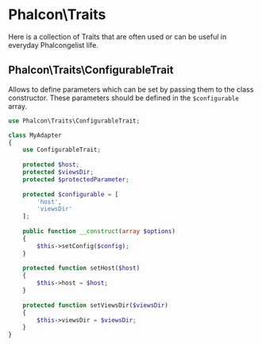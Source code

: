 # Phalcon\Traits

Here is a collection of Traits that are often used or can be useful in everyday Phalcongelist life.

## Phalcon\Traits\ConfigurableTrait

Allows to define parameters which can be set by passing them to the class constructor.
These parameters should be defined in the `$configurable` array. 

```php
use Phalcon\Traits\ConfigurableTrait;

class MyAdapter
{
    use ConfigurableTrait;
    
    protected $host;
    protected $viewsDir;
    protected $protectedParameter;
    
    protected $configurable = [
        'host',
        'viewsDir'
    ];
    
    public function __construct(array $options)
    {
        $this->setConfig($config);
    }
    
    protected function setHost($host)
    {
        $this->host = $host;
    }
    
    protected function setViewsDir($viewsDir)
    {
        $this->viewsDir = $viewsDir;
    }
}
```

